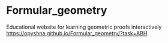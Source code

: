 # Formular_geometry
Educational website for learning geometric proofs interactively
https://opyshna.github.io/Formular_geometry/?task=ABH
